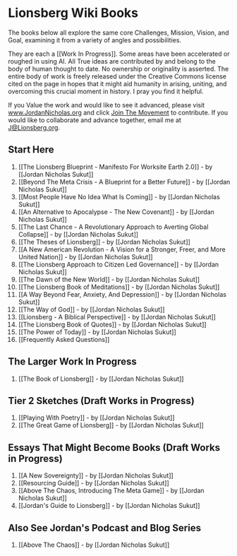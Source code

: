 # Lionsberg Wiki Books 

The books below all explore the same core Challenges, Mission, Vision, and Goal, examining it from a variety of angles and possibilities. 

They are each a [[Work In Progress]]. Some areas have been accelerated or roughed in using AI. All True ideas are contributed by and belong to the body of human thought to date. No ownership or originality is asserted. The entire body of work is freely released under the Creative Commons license cited on the page in hopes that it might aid humanity in arising, uniting, and overcoming this crucial moment in history. I pray you find it helpful. 

If you Value the work and would like to see it advanced, please visit www.JordanNicholas.org and click [Join The Movement](https://jordannicholas.org/join_the_movement) to contribute. If you would like to collaborate and advance together, email me at J@Lionsberg.org. 
## Start Here 

1. [[The Lionsberg Blueprint - Manifesto For Worksite Earth 2.0]] - by [[Jordan Nicholas Sukut]] 
2. [[Beyond The Meta Crisis - A Blueprint for a Better Future]] - by [[Jordan Nicholas Sukut]]    
3. [[Most People Have No Idea What Is Coming]] - by [[Jordan Nicholas Sukut]]  
4. [[An Alternative to Apocalypse - The New Covenant]] - by [[Jordan Nicholas Sukut]]  
5. [[The Last Chance - A Revolutionary Approach to Averting Global Collapse]] - by [[Jordan Nicholas Sukut]]   
6. [[The Theses of Lionsberg]] - by [[Jordan Nicholas Sukut]]
7. [[A New American Revolution - A Vision for a Stronger, Freer, and More United Nation]] - by [[Jordan Nicholas Sukut]]   
8. [[The Lionsberg Approach to Citizen Led Governance]] - by [[Jordan Nicholas Sukut]]  
9. [[The Dawn of the New World]] - by [[Jordan Nicholas Sukut]]   
10. [[The Lionsberg Book of Meditations]] - by [[Jordan Nicholas Sukut]]   
11. [[A Way Beyond Fear, Anxiety, And Depression]]  - by [[Jordan Nicholas Sukut]] 
12. [[The Way of God]] - by [[Jordan Nicholas Sukut]]  
13. [[Lionsberg - A Biblical Perspective]] - by [[Jordan Nicholas Sukut]]  
14. [[The Lionsberg Book of Quotes]] - by [[Jordan Nicholas Sukut]]  
15. [[The Power of Today]] - by [[Jordan Nicholas Sukut]]  
16. [[Frequently Asked Questions]] 

## The Larger Work In Progress

1. [[The Book of Lionsberg]] -  by [[Jordan Nicholas Sukut]]  

## Tier 2 Sketches (Draft Works in Progress)

1. [[Playing With Poetry]] - by [[Jordan Nicholas Sukut]]  
2. [[The Great Game of Lionsberg]] - by [[Jordan Nicholas Sukut]]  

## Essays That Might Become Books (Draft Works in Progress)

1. [[A New Sovereignty]] - by [[Jordan Nicholas Sukut]]  
2. [[Resourcing Guide]] - by [[Jordan Nicholas Sukut]]  
3. [[Above The Chaos, Introducing The Meta Game]] - by [[Jordan Nicholas Sukut]]  
4. [[Jordan's Guide to Lionsberg]] - by [[Jordan Nicholas Sukut]]  
## Also See Jordan's Podcast and Blog Series 

1. [[Above The Chaos]] - by [[Jordan Nicholas Sukut]]  

